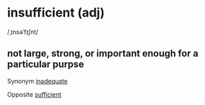 # insufficient (adj)

/ˌɪnsəˈfɪʃnt/

## not large, strong, or important enough for a particular purpse

Synonym [inadequate](inadequate-adj.md#not-enough-not-good-enough)

Opposite [sufficient](../s/sufficient-adj.md#enough-for-a-particular-purpose-as-much-as-you-need)